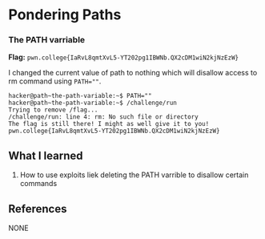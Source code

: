 # Pondering Paths 

### The PATH varriable 

**Flag:** `pwn.college{IaRvL8qmtXvL5-YT202pg1IBWNb.QX2cDM1wiN2kjNzEzW}`

I changed the current value of path to nothing which will disallow access to rm command using `PATH=""`.
```
hacker@path~the-path-variable:~$ PATH=""
hacker@path~the-path-variable:~$ /challenge/run 
Trying to remove /flag...
/challenge/run: line 4: rm: No such file or directory
The flag is still there! I might as well give it to you!
pwn.college{IaRvL8qmtXvL5-YT202pg1IBWNb.QX2cDM1wiN2kjNzEzW}
```

## What I learned

1. How to use exploits liek deleting the PATH varrible to disallow certain commands

## References

NONE
